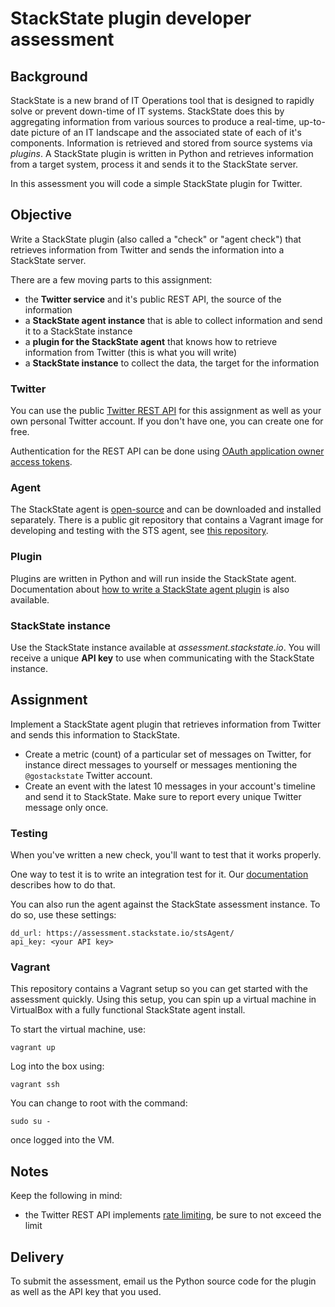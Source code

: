 # StackState plugin developer assessment

## Background

StackState is a new brand of IT Operations tool that is designed to rapidly solve or prevent down-time of IT systems. StackState
does this by aggregating information from various sources to produce a real-time, up-to-date picture of an IT landscape
and the associated state of each of it's components. Information is retrieved and stored from source systems via _plugins_. A
StackState plugin is written in Python and retrieves  information from a target system, process it and sends it to the
StackState server.

In this assessment you will code a simple StackState plugin for Twitter.

## Objective

Write a StackState plugin (also called a "check" or "agent check") that retrieves information from Twitter and sends
the information into a StackState server.

There are a few moving parts to this assignment:

* the **Twitter service** and it's public REST API, the source of the information
* a **StackState agent instance** that is able to collect information and send it to a StackState instance
* a **plugin for the StackState agent** that knows how to retrieve information from Twitter (this is what you will write)
* a **StackState instance** to collect the data, the target for the information

### Twitter

You can use the public [Twitter REST API](https://dev.twitter.com/overview/api) for this assignment as well as your own personal Twitter account. If you don't
have one, you can create one for free.

Authentication for the REST API can be done using [OAuth application owner access tokens](https://dev.twitter.com/oauth/overview/application-owner-access-tokens).

### Agent

The StackState agent is [open-source](https://github.com/StackVista/sts-agent/) and can be downloaded and installed separately. There is a public git repository that contains a Vagrant image for developing and testing with the STS agent, see [this repository](https://github.com/StackVista/plugin-developer-assessment).

### Plugin

Plugins are written in Python and will run inside the StackState agent. Documentation about [how to write a StackState agent plugin](http://docs.stackstate.com/guides/agent_checks/) is also available.

### StackState instance

Use the StackState instance available at _assessment.stackstate.io_. You will receive a unique **API key** to use when communicating with the StackState instance.

## Assignment

Implement a StackState agent plugin that retrieves information from Twitter and sends this information to StackState.

* Create a metric (count) of a particular set of messages on Twitter, for instance direct messages to yourself or messages mentioning the `@gostackstate` Twitter account.
* Create an event with the latest 10 messages in your account's timeline and send it to StackState. Make sure to report every unique Twitter message only once.

### Testing

When you've written a new check, you'll want to test that it works properly.

One way to test it is to write an integration test for it. Our [documentation](https://github.com/StackVista/sts-agent/blob/master/tests/README.md#integration-tests) describes how to do that.

You can also run the agent against the StackState assessment instance. To do so, use these settings:

```
dd_url: https://assessment.stackstate.io/stsAgent/
api_key: <your API key>

```

### Vagrant

This repository contains a Vagrant setup so you can get started with the assessment quickly. Using this setup, you can spin up a virtual machine in VirtualBox with a fully functional StackState agent install.

To start the virtual machine, use:

```
vagrant up
```

Log into the box using:

```
vagrant ssh
```

You can change to root with the command:

```
sudo su -
```

once logged into the VM.

## Notes

Keep the following in mind:

* the Twitter REST API implements [rate limiting](https://dev.twitter.com/rest/public/rate-limiting), be sure to not exceed the limit


## Delivery

To submit the assessment, email us the Python source code for the plugin as well as the API key that you used.
